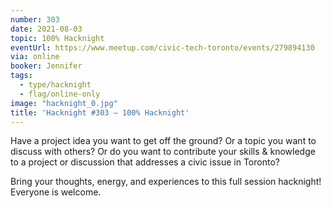 ```yaml
---
number: 303
date: 2021-08-03
topic: 100% Hacknight
eventUrl: https://www.meetup.com/civic-tech-toronto/events/279894130
via: online
booker: Jennifer
tags:
  - type/hacknight
  - flag/online-only
image: "hacknight_0.jpg"
title: 'Hacknight #303 – 100% Hacknight'
---
```


Have a project idea you want to get off the ground? Or a topic you want to discuss with others? Or do you want to contribute your skills & knowledge to a project or discussion that addresses a civic issue in Toronto?

Bring your thoughts, energy, and experiences to this full session hacknight! Everyone is welcome.
